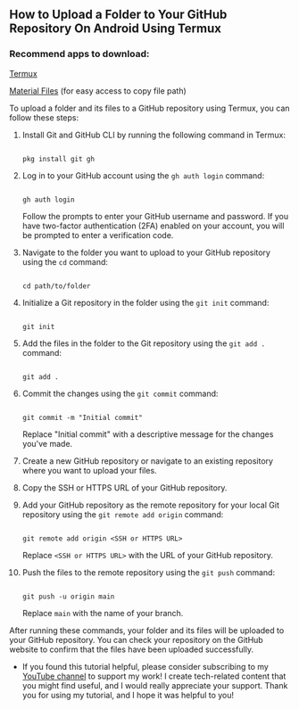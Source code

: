 ## How to Upload a Folder to Your GitHub Repository On Android Using Termux

### Recommend apps to download:
[Termux](https://f-droid.org/en/packages/com.termux/)

[Material Files](https://play.google.com/store/apps/details?id=me.zhanghai.android.files) (for easy access to copy file path)

To upload a folder and its files to a GitHub repository using Termux, you can follow these steps:

1. Install Git and GitHub CLI by running the following command in Termux:


   ```

   pkg install git gh

   ```

2. Log in to your GitHub account using the `gh auth login` command:

   ```

   gh auth login

   ```

   Follow the prompts to enter your GitHub username and password. If you have two-factor authentication (2FA) enabled on your account, you will be prompted to enter a verification code.

3. Navigate to the folder you want to upload to your GitHub repository using the `cd` command:

   ```

   cd path/to/folder

   ```

4. Initialize a Git repository in the folder using the `git init` command:

   ```

   git init

   ```

5. Add the files in the folder to the Git repository using the `git add .` command:

   ```

   git add .

   ```

6. Commit the changes using the `git commit` command:

   ```

   git commit -m "Initial commit"

   ```

   Replace "Initial commit" with a descriptive message for the changes you've made.

7. Create a new GitHub repository or navigate to an existing repository where you want to upload your files.

8. Copy the SSH or HTTPS URL of your GitHub repository.

9. Add your GitHub repository as the remote repository for your local Git repository using the `git remote add origin` command:

   ```

   git remote add origin <SSH or HTTPS URL>

   ```

   Replace `<SSH or HTTPS URL>` with the URL of your GitHub repository.

10. Push the files to the remote repository using the `git push` command:

    ```

    git push -u origin main

    ```

    Replace `main` with the name of your branch.

After running these commands, your folder and its files will be uploaded to your GitHub repository. You can check your repository on the GitHub website to confirm that the files have been uploaded successfully.

- If you found this tutorial helpful, please consider subscribing to my [YouTube channel](https://youtube.com/@jobianstechie) to support my work! I create tech-related content that you might find useful, and I would really appreciate your support. Thank you for using my tutorial, and I hope it was helpful to you!
